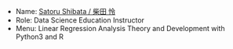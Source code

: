 - Name: [Satoru Shibata / 柴田 怜](https://www.linkedin.com/in/satoru-shibata-91594218b/)
- Role: Data Science Education Instructor
- Menu: Linear Regression Analysis Theory and Development with Python3 and R

